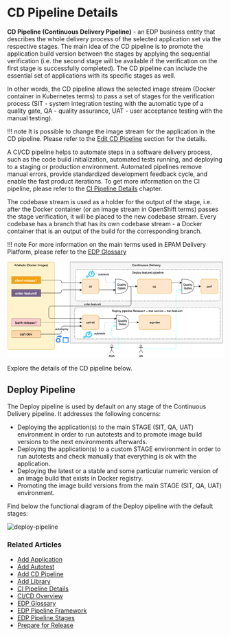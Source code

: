 # CD Pipeline Details

**CD Pipeline (Continuous Delivery Pipeline)** - an EDP business entity that describes the whole delivery process of the selected application set via the respective stages.
The main idea of the CD pipeline is to promote the application build version between the stages by applying the sequential verification (i.e. the second stage will be available if the verification on the first stage is successfully completed).
The CD pipeline can include the essential set of applications with its specific stages as well.

In other words, the CD pipeline allows the selected image stream (Docker container in Kubernetes terms) to pass a set of stages for the verification process (SIT - system integration testing with the automatic type of a quality gate, QA - quality assurance, UAT - user acceptance testing with the manual testing).

!!! note
    It is possible to change the image stream for the application in the CD pipeline. Please refer to the [Edit CD Pipeline](add-cd-pipeline.md#edit-cd-pipeline) section for the details. 

A CI/CD pipeline helps to automate steps in a software delivery process, such as the code build initialization, automated tests running, and deploying to a staging or production environment.
Automated pipelines remove manual errors, provide standardized development feedback cycle, and enable the fast product iterations. To get more information on the CI pipeline, please refer to the [CI Pipeline Details](ci-pipeline-details.md) chapter.

The codebase stream is used as a holder for the output of the stage, i.e. after the Docker container (or an image stream in OpenShift terms) passes the stage verification, it will be placed to the new codebase stream.
Every codebase has a branch that has its own codebase stream - a Docker container that is an output of the build for the corresponding branch.

!!! note
    For more information on the main terms used in EPAM Delivery Platform, please refer to the [EDP Glossary](../glossary.md)

![edp-cd-pipeline](../assets/user-guide/edp-cd-pipeline.png "edp-cd-pipeline")

Explore the details of the CD pipeline below.

## Deploy Pipeline

The Deploy pipeline is used by default on any stage of the Continuous Delivery pipeline. It addresses the following concerns:

* Deploying the application(s) to the main STAGE (SIT, QA, UAT) environment in order to run autotests and to promote image build versions to the next environments afterwards.
* Deploying the application(s) to a custom STAGE environment in order to run autotests and check manually that everything is ok with the application.
* Deploying the latest or a stable and some particular numeric version of an image build that exists in Docker registry.
* Promoting the image build versions from the main STAGE (SIT, QA, UAT) environment.

Find below the functional diagram of the Deploy pipeline with the default stages:

![deploy-pipeline](http://www.plantuml.com/plantuml/proxy?src=https://raw.githubusercontent.com/epam/edp-install/master/docs/user-guide/deploy-pipeline.puml)

### Related Articles

* [Add Application](add-application.md)
* [Add Autotest](add-autotest.md)
* [Add CD Pipeline](add-cd-pipeline.md)
* [Add Library](add-library.md)
* [CI Pipeline Details](ci-pipeline-details.md)
* [CI/CD Overview](cicd-overview.md)
* [EDP Glossary](../glossary.md)
* [EDP Pipeline Framework](pipeline-framework.md)
* [EDP Pipeline Stages](pipeline-stages.md)
* [Prepare for Release](prepare-for-release.md)